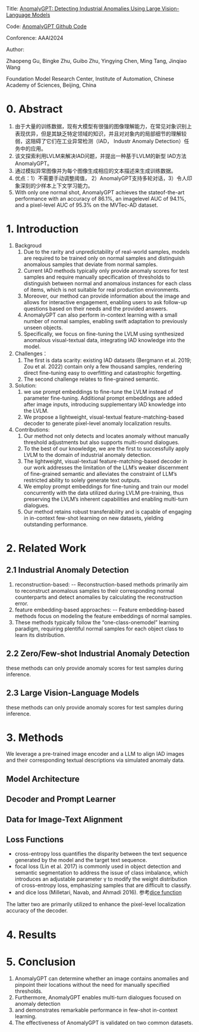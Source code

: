 <!-- # 0. Basic Information -->
Title:  <a href="https://ojs.aaai.org/index.php/AAAI/article/view/27963" title="超链接title">AnomalyGPT: Detecting Industrial Anomalies Using Large Vision-Language Models</a>

Code: <a href="https://github.com/CASIA-IVA-Lab/AnomalyGPT.git" title="超链接title">AnomalyGPT Github Code</a>

Conforence: AAAI2024

Author: 

Zhaopeng Gu, Bingke Zhu, Guibo Zhu, Yingying Chen, Ming Tang, Jinqiao Wang 

Foundation Model Research Center, Institute of Automation, Chinese Academy of Sciences, Beijing, China 


# 0. Abstract
1. 由于大量的训练数据，现有大模型有很强的图像理解能力，在常见对象识别上表现优异，但是其缺乏特定领域的知识，并且对对象内的局部细节的理解较弱，这阻碍了它们在工业异常检测（IAD， Industr Anomaly Detection）任务中的应用。
2. 该文探索利用LVLM来解决IAD问题，并提出一种基于LVLM的新型 IAD方法AnomalyGPT。
3. 通过模拟异常图像并为每个图像生成相应的文本描述来生成训练数据。
4. 优点：1）不需要手动调整阈值， 2）AnomalyGPT支持多轮对话，3）令人印象深刻的少样本上下文学习能力。
5. With only one normal shot, AnomalyGPT achieves the stateof-the-art performance with an accuracy of 86.1%, an imagelevel AUC of 94.1%, and a pixel-level AUC of 95.3% on the MVTec-AD dataset.

# 1. Introduction
1. Backgroud
   1. Due to the rarity and unpredictability of real-world samples, models are required to be trained only on normal samples and distinguish anomalous samples that deviate from normal samples.
   2. Current IAD methods typically only provide anomaly scores for test samples and require manually specification of thresholds to distinguish between normal and anomalous instances for each class of items, which is not suitable for real production environments.
   3. Moreover, our method can provide information about the image and allows for interactive engagement, enabling users to ask follow-up questions based on their needs and the provided answers.
   4. AnomalyGPT can also perform in-context learning with a small number of normal samples, enabling swift adaptation to previously unseen objects.
   5. Specifically, we focus on fine-tuning the LVLM using synthesized anomalous visual-textual data, integrating IAD knowledge into the model.
2. Challenges：
   1. The first is data scarity: existing IAD datasets (Bergmann et al. 2019; Zou et al. 2022) contain only a few thousand samples, rendering direct fine-tuning easy to overfitting and catastrophic forgetting.
   2. The second challenge relates to fine-grained semantic.
3. Solution:
   1. we use prompt embeddings to fine-tune the LVLM instead of parameter fine-tuning. Additional prompt embeddings are added after image inputs, introducing supplementary IAD knowledge into the LVLM.
   2. We propose a lightweight, visual-textual feature-matching-based decoder to generate pixel-level anomaly localization results.
4. Contributions:
   1. Our method not only detects and locates anomaly without manually threshold adjustments but also supports multi-round dialogues.
   2. To the best of our knowledge, we are the first to successfully apply LVLM to the domain of industrial anomaly detection.
   3. The lightweight, visual-textual feature-matching-based decoder in our work addresses the limitation of the LLM’s weaker discernment of fine-grained semantic and alleviates the constraint of LLM’s restricted ability to solely generate text outputs.
   4. We employ prompt embeddings for fine-tuning and train our model concurrently with the data utilized during LVLM pre-training, thus preserving the LVLM’s inherent capabilities and enabling multi-turn dialogues.
   5. Our method retains robust transferability and is capable of engaging in in-context few-shot learning on new datasets, yielding outstanding performance.

# 2. Related Work
## 2.1 Industrial Anomaly Detection
   1. reconstruction-based: -- Reconstruction-based methods primarily aim to reconstruct anomalous samples to their corresponding normal counterparts and detect anomalies by calculating the reconstruction error.
   2. feature embedding-based approaches: -- Feature embedding-based methods focus on modeling the feature embeddings of normal samples.
   3. These methods typically follow the “one-class-onemodel” learning paradigm, requiring plentiful normal samples for each object class to learn its distribution.

## 2.2 Zero/Few-shot Industrial Anomaly Detection
   these methods can only provide anomaly scores for test samples during inference.

## 2.3 Large Vision-Language Models
   
   these methods can only provide anomaly scores for test samples during inference.

# 3. Methods

We leverage a pre-trained image encoder and a LLM to align IAD images and their corresponding textual descriptions via simulated anomaly data.

## Model Architecture

## Decoder and Prompt Learner

## Data for Image-Text Alignment

## Loss Functions
- cross-entropy loss quantifies the disparity between the text sequence generated by the model and the target text sequence.
- focal loss (Lin et al. 2017) is commonly used in object detection and semantic segmentation to address the issue of class imbalance, which introduces an adjustable parameter γ to modify the weight distribution of cross-entropy loss, emphasizing samples that are difficult to classify. 
- and dice loss (Milletari, Navab, and Ahmadi 2016). 参考[dice function](DeepLearning/Lossfunction/Diceloss.md)
  
The latter two are primarily utilized to enhance the pixel-level localization accuracy of the decoder.


## 

# 4. Results

# 5. Conclusion
1. AnomalyGPT can determine whether an image contains anomalies and pinpoint their locations without the need for manually specified thresholds. 
2. Furthermore, AnomalyGPT enables multi-turn dialogues focused on anomaly detection 
3. and demonstrates remarkable performance in few-shot in-context learning. 
4. The effectiveness of AnomalyGPT is validated on two common datasets.
